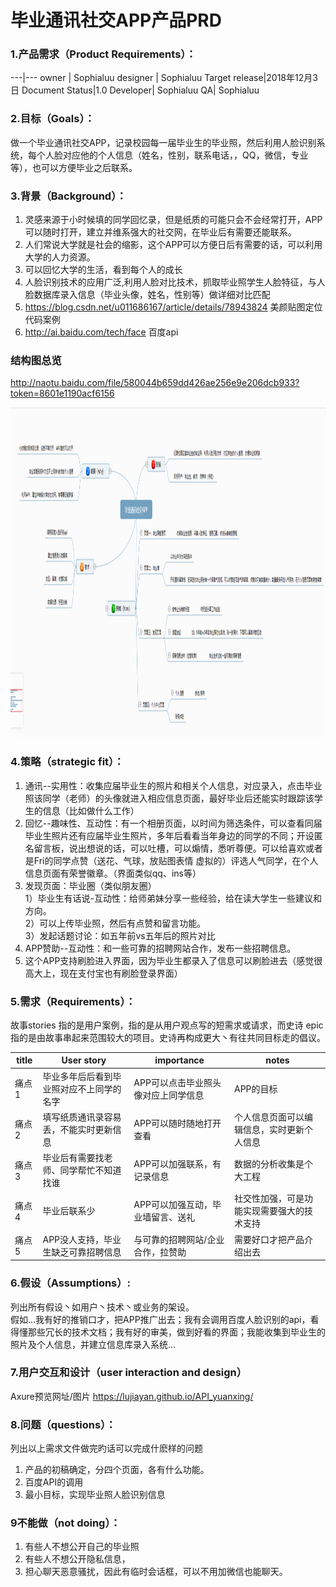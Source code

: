 #  毕业通讯社交APP产品PRD
### 1.产品需求（Product Requirements）：


---|---
owner | Sophialuu
designer | Sophialuu
Target release|2018年12月3日
Document Status|1.0
Developer| Sophialuu
QA| Sophialuu


### 2.目标（Goals）：

做一个毕业通讯社交APP，记录校园每一届毕业生的毕业照，然后利用人脸识别系统，每个人脸对应他的个人信息（姓名，性别，联系电话，，QQ，微信，专业等），也可以方便毕业之后联系。

### 3.背景（Background）：

 1. 灵感来源于小时候填的同学回忆录，但是纸质的可能只会不会经常打开，APP可以随时打开，建立并维系强大的社交网，在毕业后有需要还能联系。
 2. 人们常说大学就是社会的缩影，这个APP可以方便日后有需要的话，可以利用大学的人力资源。
 3. 可以回忆大学的生活，看到每个人的成长
 4. 人脸识别技术的应用广泛,利用人脸对比技术，抓取毕业照学生人脸特征，与人脸数据库录入信息（毕业头像，姓名，性别等）做详细对比匹配
 5. https://blog.csdn.net/u011686167/article/details/78943824 美颜贴图定位代码案例
 6. http://ai.baidu.com/tech/face 百度api

### 结构图总览
http://naotu.baidu.com/file/580044b659dd426ae256e9e206dcb933?token=8601e1190acf6156

<img border="0" src="/images/思维导图.png" alt="Pulpit rock" width="604" height="528">


### 4.策略（strategic fit）：

1. 通讯--实用性：收集应届毕业生的照片和相关个人信息，对应录入，点击毕业照该同学（老师）的头像就进入相应信息页面，最好毕业后还能实时跟踪该学生的信息（比如做什么工作）
2. 回忆--趣味性、互动性：有一个相册页面，以时间为筛选条件，可以查看同届毕业生照片还有应届毕业生照片，多年后看看当年身边的同学的不同；开设匿名留言板，说出想说的话，可以吐槽，可以煽情，悉听尊便。可以给喜欢或者是Fri的同学点赞（送花、气球，放贴图表情 虚拟的）评选人气同学，在个人信息页面有荣誉徽章。（界面类似qq、ins等）
3. 发现页面：毕业圈（类似朋友圈）<br>
1）毕业生有话说-互动性：给师弟妹分享一些经验，给在读大学生一些建议和方向。<br>
2）可以上传毕业照，然后有点赞和留言功能。<br>
3）发起话题讨论：如五年前vs五年后的照片对比
4. APP赞助--互动性：和一些可靠的招聘网站合作，发布一些招聘信息。
5. 这个APP支持刷脸进入界面，因为毕业生都录入了信息可以刷脸进去（感觉很高大上，现在支付宝也有刷脸登录界面）

### 5.需求（Requirements）：

故事stories 指的是用户案例，指的是从用户观点写的短需求或请求，而史诗 epic 指的是由故事串起来范围较大的项目。史诗再构成更大丶有往共同目标走的倡议。<br>

title | User story|importance|notes|
---|---|---|---|
痛点1 | 毕业多年后后看到毕业照对应不上同学的名字| APP可以点击毕业照头像对应上同学信息|APP的目标|
痛点2 | 填写纸质通讯录容易丢，不能实时更新信息| APP可以随时随地打开查看|个人信息页面可以编辑信息，实时更新个人信息|
痛点3 | 毕业后有需要找老师、同学帮忙不知道找谁| APP可以加强联系，有记录信息|数据的分析收集是个大工程|
痛点4 | 毕业后联系少| APP可以加强互动，毕业墙留言、送礼|社交性加强，可是功能实现需要强大的技术支持|
痛点5 | APP没人支持，毕业生缺乏可靠招聘信息|与可靠的招聘网站/企业合作，拉赞助| 需要好口才把产品介绍出去|
### 6.假设（Assumptions）:

列出所有假设丶如用户丶技术丶或业务的架设。<br>
假如...我有好的推销口才，把APP推广出去；我有会调用百度人脸识别的api，看得懂那些冗长的技术文档；我有好的审美，做到好看的界面；我能收集到毕业生的照片及个人信息，并建立信息库录入系统...
### 7.用户交互和设计（user interaction and design）

Axure预览网址/图片
 https://lujiayan.github.io/API_yuanxing/
### 8.问题（questions）：

列出以上需求文件做完旳话可以完成什麽样的问题<br>
 1. 产品的初稿确定，分四个页面，各有什么功能。
 2. 百度API的调用
 3. 最小目标，实现毕业照人脸识别信息
### 9不能做（not doing）：

 1. 有些人不想公开自己的毕业照<br>
 2. 有些人不想公开隐私信息，<br>
 3. 担心聊天恶意骚扰，因此有临时会话框，可以不用加微信也能聊天。<br>









